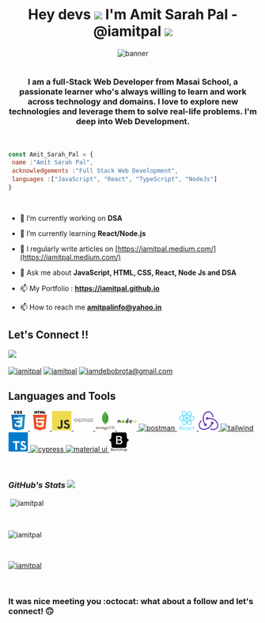 <!----------------------------------- Heading Section ------------------------------------>
<h1 align="center">
    Hey devs
    <img src="https://github.com/TheDudeThatCode/TheDudeThatCode/raw/master/Assets/Hi.gif" width="35">
    I'm Amit Sarah Pal - @iamitpal
    <img src="https://camo.githubusercontent.com/d3359cb00ab0b5ed8f2e1fe3fceb4fbaf3b614340f8c0db99c17b9f50b351770/68747470733a2f2f656d6f6a69732e736c61636b6d6f6a69732e636f6d2f656d6f6a69732f696d616765732f313533313834393433302f343234362f626c6f622d73756e676c61737365732e6769663f31353331383439343330" width="35">
</h1>

<!----------------------------------- About Section ------------------------------------>
<div align="center">
<img width=640px height=auto src='https://i.ibb.co/NKq24BS/Black-Minimalist-Motivation-Quote-Linked-In-Banner-2.png' alt='banner' />
</div>

# <h3 align="center">I am a full-Stack Web Developer from Masai School, a passionate learner who's always willing to learn and work across technology and domains. I love to explore new technologies and leverage them to solve real-life problems. I'm deep into Web Development.</h3>

<br>

```JavaScript
const Amit_Sarah_Pal = {
 name :"Amit Sarah Pal",
 acknowledgements :"Full Stack Web Development",
 languages :["JavaScript", "React", "TypeScript", "NodeJs"]
}
```

<br/>

- 🔭 I’m currently working on **DSA**

- 🌱 I’m currently learning **React/Node.js**

- 📝 I regularly write articles on [https://iamitpal.medium.com/](https://iamitpal.medium.com/)

- 💬 Ask me about **JavaScript, HTML, CSS, React, Node Js and DSA**

- 📫 My Portfolio : **https://iamitpal.github.io**
- 📫 How to reach me **amitpalinfo@yahoo.in**

## Let's Connect !!

<img src="https://raw.githubusercontent.com/ShahriarShafin/ShahriarShafin/main/Assets/handshake.gif" width="75" /></i>

<p align="left">
<p align="left">
<a href="https://www.linkedin.com/in/amitsarahpal/" target="_blank"><img align="center" src="https://raw.githubusercontent.com/rahuldkjain/github-profile-readme-generator/master/src/images/icons/Social/linked-in-alt.svg" alt="iamitpal" height="30" width="40" /></a>
<a href="https://iamitpal.medium.com/" target="_blank"><img align="center" src="https://raw.githubusercontent.com/rahuldkjain/github-profile-readme-generator/master/src/images/icons/Social/medium.svg" alt="iamitpal" height="30" width="40" /></a>
  <a href="https://mail.google.com/mail/u/0/#inbox?compose=new" target="_blank"><img align="center" src="https://upload.wikimedia.org/wikipedia/commons/thumb/7/7e/Gmail_icon_%282020%29.svg/1200px-Gmail_icon_%282020%29.svg.png" alt="iamdebobrota@gmail.com" height="30" width="40" /></a>
</p>

## Languages and Tools

<p align="left"> <a href="https://www.w3schools.com/css/" target="_blank" rel="noreferrer"> <img src="https://raw.githubusercontent.com/devicons/devicon/master/icons/css3/css3-original-wordmark.svg" alt="css3" width="40" height="40"/> </a> <a href="https://www.w3.org/html/" target="_blank" rel="noreferrer"> <img src="https://raw.githubusercontent.com/devicons/devicon/master/icons/html5/html5-original-wordmark.svg" alt="html5" width="40" height="40"/> </a> <a href="https://developer.mozilla.org/en-US/docs/Web/JavaScript" target="_blank" rel="noreferrer"> <img src="https://raw.githubusercontent.com/devicons/devicon/master/icons/javascript/javascript-original.svg" alt="javascript" width="40" height="40"/> </a> <a href="https://expressjs.com" target="_blank" rel="noreferrer"> <img src="https://raw.githubusercontent.com/devicons/devicon/master/icons/express/express-original-wordmark.svg" alt="express" width="40" height="40"/> </a> <a href="https://www.mongodb.com/" target="_blank" rel="noreferrer"> <img src="https://raw.githubusercontent.com/devicons/devicon/master/icons/mongodb/mongodb-original-wordmark.svg" alt="mongodb" width="40" height="40"/> </a> <a href="https://nodejs.org" target="_blank" rel="noreferrer"> <img src="https://raw.githubusercontent.com/devicons/devicon/master/icons/nodejs/nodejs-original-wordmark.svg" alt="nodejs" width="40" height="40"/> </a> <a href="https://postman.com" target="_blank" rel="noreferrer"> <img src="https://www.vectorlogo.zone/logos/getpostman/getpostman-icon.svg" alt="postman" width="40" height="40"/> </a> <a href="https://reactjs.org/" target="_blank" rel="noreferrer"> <img src="https://raw.githubusercontent.com/devicons/devicon/master/icons/react/react-original-wordmark.svg" alt="react" width="40" height="40"/> </a> <a href="https://redux.js.org" target="_blank" rel="noreferrer"> <img src="https://raw.githubusercontent.com/devicons/devicon/master/icons/redux/redux-original.svg" alt="redux" width="40" height="40"/> </a> <a href="https://tailwindcss.com/" target="_blank" rel="noreferrer"> <img src="https://www.vectorlogo.zone/logos/tailwindcss/tailwindcss-icon.svg" alt="tailwind" width="40" height="40"/> </a> <a href="https://www.typescriptlang.org/" target="_blank" rel="noreferrer"> <img src="https://raw.githubusercontent.com/devicons/devicon/master/icons/typescript/typescript-original.svg" alt="typescript" width="40" height="40"/> </a> <a href="https://www.cypress.io" target="_blank" rel="noreferrer"> <img src="https://iconape.com/wp-content/files/gj/370774/svg/370774.svg" alt="cypress" width="40" height="40"/> </a><a href="https://mui.com/" target="_blank" rel="noreferrer"> <img src="https://mui.com/static/logo.png" alt="material ui" width="40" height="40"/> </a> <a href="https://getbootstrap.com" target="_blank" rel="noreferrer"> <img src="https://raw.githubusercontent.com/devicons/devicon/master/icons/bootstrap/bootstrap-plain-wordmark.svg" alt="bootstrap" width="40" height="40"/> </a> </p>
<br>
<!----------------------------------- Social Media Links Section ------------------------------------>
<h3><i>GitHub's Stats <img src="https://camo.githubusercontent.com/f11b92476ee793cfe97f20e0564ab552bd9bd670179d7b6772c59bb4d3218ca6/68747470733a2f2f692e70696e696d672e636f6d2f6f726967696e616c732f36352f63342f66342f36356334663435323537316265313236316539633632336637646134383861632e676966" width="35"/></i></h3>
<p>&nbsp;<img align="center" src="https://github-readme-stats.vercel.app/api?username=iamitpal&show_icons=true&locale=en" alt="iamitpal" /></p>

<br/>
<p><img align="center" src="https://github-readme-stats.vercel.app/api/top-langs?username=iamitpal&show_icons=true&locale=en&layout=compact" alt="iamitpal" /></p>

<br/>
<p align="left"> <a href="https://github.com/ryo-ma/github-profile-trophy"><img src="https://github-profile-trophy.vercel.app/?username=iamitpal" alt="iamitpal" /></a> </p>

<br/>

### It was nice meeting you :octocat: what about a follow and let's connect! :upside_down_face:

<!--

[url=https://ibb.co/Xjh0WX5][img]https://i.ibb.co/9cFKpn4/Black-Minimalist-Motivation-Quote-Linked-In-Banner-1.png[/img][/url]

[url=https://ibb.co/rHh2Wrs][img]https://i.ibb.co/NKq24BS/Black-Minimalist-Motivation-Quote-Linked-In-Banner-2.png[/img][/url]


 -->
